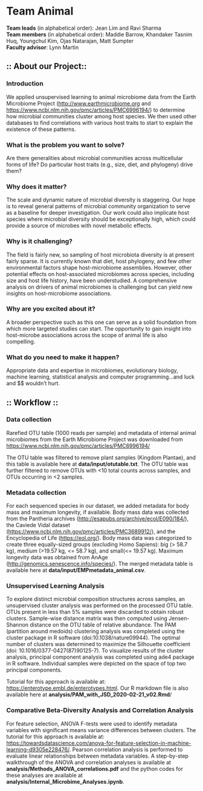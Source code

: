# Team Animal
<b>Team leads</b> (in alphabetical order): Jean Lim and Ravi Sharma <br>
<b>Team members</b> (in alphabetical order): Maddie Barrow, Khandaker Tasnim Huq, Youngchul Kim, Ojas Natarajan, Matt Sumpter <br>
<b>Faculty advisor</b>: Lynn Martin

## :: About our Project::

### Introduction
We applied unsupervised learning to animal microbiome data from the Earth Microbiome Project (http://www.earthmicrobiome.org and https://www.ncbi.nlm.nih.gov/pmc/articles/PMC6996194/) to determine how microbial communities cluster among host species.  We then used other databases to find correlations with various host traits to start to explain the existence of these patterns.​

### What is the problem you want to solve?​
Are there generalities about microbial communities across multicellular forms of life? Do particular host traits (e.g., size, diet, and phylogeny) drive them?​

### Why does it matter?​
The scale and dynamic nature of microbial diversity is staggering. Our hope is to reveal general patterns of microbial community organization to serve as a baseline for deeper investigation.​  Our work could also implicate host species where microbial diversity should be exceptionally high, which could provide a source of microbes with novel metabolic effects.

### Why is it challenging?​
The field is fairly new, so sampling of host microbiota diversity is at present fairly sparse. It is currently known that diet, host phylogeny, and few other environmental factors shape host-microbiome assemblies. However, other potential effects on host-associated microbiomes across species, including size and host life history, have been understudied. A comprehensive analysis on drivers of animal microbiomes is challenging but can yield new insights on host-microbiome associations.​

### Why are you excited about it?​
A broader perspective such as this one can serve as a solid foundation from which more targeted studies can start.  The opportunity to gain insight into host-microbe associations across the scope of animal life is also compelling.​

### What do you need to make it happen?​
Appropriate data and expertise in microbiomes, evolutionary biology, machine learning, statistical analysis and computer programming…and luck and $$ wouldn’t hurt.

## :: Workflow ::

### Data collection
Rarefied OTU table (1000 reads per sample) and metadata of internal animal microbiomes from the Earth Microbiome Project was downloaded from https://www.ncbi.nlm.nih.gov/pmc/articles/PMC6996194/ 

The OTU table was filtered to remove plant samples (Kingdom Plantae), and this table is available here at <b>data/input/otutable.txt</b>. The OTU table was further filtered to remove OTUs with <10 total counts across samples, and OTUs occurring in <2 samples.

### Metadata collection

For each sequenced species in our dataset, we added metadata for body mass and maximum longevity, if available. Body mass data was collected from the Pantheria archives (http://esapubs.org/archive/ecol/E090/184/), the Caviede Vidal dataset (https://www.ncbi.nlm.nih.gov/pmc/articles/PMC3689912/), and the Encyclopedia of Life (https://eol.org/). Body mass data was categorized to create three equally-sized groups (excluding Homo Sapiens): big (> 58.7 kg), medium (>19.57 kg, <= 58.7 kg), and small(<= 19.57 kg). Maximum longevity data was obtained from AnAge (http://genomics.senescence.info/species/). The merged metadata table is available here at <b>data/input/EMPmetadata_animal.csv</b>.

### Unsupervised Learning Analysis
To explore distinct microbial composition structures across samples, an unsupervised cluster analysis was performed on the processed OTU table. OTUs present in less than 5% samples were discarded to obtain robust clusters. Sample-wise distance matrix was then computed using Jensen-Shannon distance on the OTU table of relative abundance. The PAM (partition around medoids) clustering analysis was completed using the cluster package in R software (doi:10.1038/nature09944). The optimal number of clusters was determined to maximize the Silhouette coefficient (doi: 10.1016/0377-0427(87)90125-7). To visualize results of the cluster analysis, principal component analysis was completed using ade4 package in R software. Individual samples were depicted on the space of top two principal components. 

Tutorial for this approach is available at: https://enterotype.embl.de/enterotypes.html. Our R markdown file is also available here at <b>analysis/PAM_with_JSD_2020-02-21_v02.Rmd</b>/


### Comparative Beta-Diversity Analysis and Correlation Analysis
For feature selection, ANOVA F-tests were used to identify metadata variables with significant means variance differences between clusters. The tutorial for this approach is available at: https://towardsdatascience.com/anova-for-feature-selection-in-machine-learning-d9305e228476/. Pearson correlation analysis is performed to evaluate linear relationships between metadata variables. A step-by-step walkthrough of the ANOVA and correlation analyses is available at <b>analysis/Methods_ANOVA_correlations.pdf</b> and the python codes for these analyses are available at <b>analysis/Internal_Microbime_Analyses.ipynb</b>.

